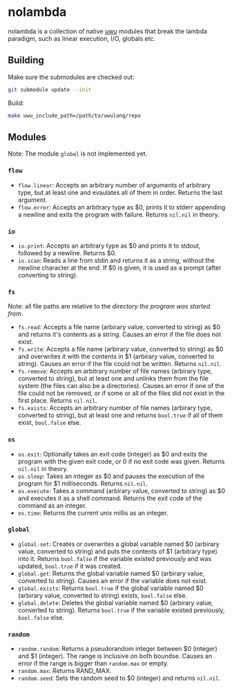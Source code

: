 # nolambda
nolambda is a collection of native [uwu](https://github.com/EliasFleckenstein03/uwu-lang) modules that break the lambda paradigm, such as linear execution, I/O, globals etc.

## Building

Make sure the submodules are checked out:

```sh
git submodule update --init
```

Build:

```sh
make uwu_include_path=/path/to/uwulang/repo
```

## Modules

Note: The module `global` is not implemented yet.

### `flow`

- `flow.linear`: Accepts an arbitrary number of arguments of arbitrary type, but at least one and evaulates all of them in order. Returns the last argument.
- `flow.error`: Accepts an arbitrary type as $0, prints it to stderr appending a newline and exits the program with failure. Returns `nil.nil` in theory.

### `io`

- `io.print`: Accepts an arbitrary type as $0 and prints it to stdout, followed by a newline. Returns $0.
- `io.scan`: Reads a line from stdin and returns it as a string, without the newline character at the end. If $0 is given, it is used as a prompt (after converting to string).

### `fs`

Note: all file paths are relative to the _directory the program was started from_.

- `fs.read`: Accepts a file name (arbirary value, converted to string) as $0 and returns it's contents as a string. Causes an error if the file does not exist.
- `fs.write`: Accepts a file name (arbirary value, converted to string) as $0 and overwrites it with the contents in $1 (arbirary value, converted to string). Causes an error if the file could not be written. Returns `nil.nil`.
- `fs.remove`: Accepts an arbitrary number of file names (arbirary type, converted to string), but at least one and unlinks them from the file system (the files can also be a directories). Causes an error if one of the file could not be removed, or if some or all of the files did not exist in the first place. Returns `nil.nil`.
- `fs.exists`: Accepts an arbitrary number of file names (arbirary type, converted to string), but at least one and returns `bool.true` if all of them exist, `bool.false` else.

### `os`

- `os.exit`: Optionally takes an exit code (integer) as $0 and exits the program with the given exit code, or 0 if no exit code was given. Returns `nil.nil` in theory.
- `os.sleep`: Takes an integer as $0 and pauses the execution of the program for $1 milliseconds. Returns `nil.nil`.
- `os.execute`: Takes a command (arbirary value, converted to string) as $0 and executes it as a shell command. Returns the exit code of the command as an integer.
- `os.time`: Returns the current unix millis as an integer.

### `global`

- `global.set`: Creates or overwrites a global variable named $0 (arbirary value, converted to string) and puts the contents of $1 (arbitrary type) into it. Returns `bool.false` if the variable existed previously and was updated, `bool.true` if it was created.
- `global.get`: Returns the global variable named $0 (arbirary value, converted to string). Causes an error if the variable does not exist.
- `global.exists`: Returns `bool.true` if the global variable named $0 (arbirary value, converted to string) exists, `bool.false` else.
- `global.delete`: Deletes the global variable named $0 (arbirary value, converted to string). Returns `bool.true` if the variable existed previously, `bool.false` else.

### `random`

- `random.random`: Returns a pseudorandom integer between $0 (integer) and $1 (integer). The range is inclusive on both boundse. Causes an error if the range is bigger than `random.max` or empty.
- `random.max`: Returns RAND_MAX.
- `random.seed`: Sets the random seed to $0 (integer) and returns `nil.nil`.
